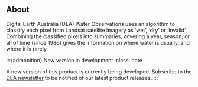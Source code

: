 ## About

Digital Earth Australia (DEA) Water Observations uses an algorithm to classify each pixel from Landsat satellite imagery as ‘wet’, ‘dry’ or ‘invalid’. Combining the classified pixels into summaries, covering a year, season, or all of time (since 1986) gives the information on where water is usually, and where it is rarely.

:::{admonition} New version in development
:class: note

A new version of this product is currently being developed. Subscribe to the [DEA newsletter](https://www.dea.ga.gov.au/news/dea-newsletter-and-communications-archive) to be notified of our latest product releases.
:::

